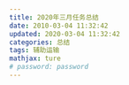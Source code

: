 ```yaml
---
title: 2020年三月任务总结
date: 2010-03-04 11:32:42
updated: 2020-03-04 11:32:42
categories: 总结
tags: 辅助运输
mathjax: ture
# password: password
---
```

